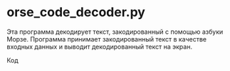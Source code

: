 # orse_code_decoder.py

Эта программа декодирует текст, закодированный с помощью азбуки Морзе. Программа принимает закодированный текст в качестве входных данных и выводит декодированный текст на экран.

Код
